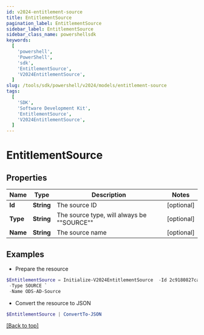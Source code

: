 ```yaml
---
id: v2024-entitlement-source
title: EntitlementSource
pagination_label: EntitlementSource
sidebar_label: EntitlementSource
sidebar_class_name: powershellsdk
keywords:
  [
    'powershell',
    'PowerShell',
    'sdk',
    'EntitlementSource',
    'V2024EntitlementSource',
  ]
slug: /tools/sdk/powershell/v2024/models/entitlement-source
tags:
  [
    'SDK',
    'Software Development Kit',
    'EntitlementSource',
    'V2024EntitlementSource',
  ]
---
```


# EntitlementSource

## Properties

| Name | Type | Description | Notes |
| --- | --- | --- | --- |
| **Id** | **String** | The source ID | [optional] |
| **Type** | **String** | The source type, will always be ""SOURCE"" | [optional] |
| **Name** | **String** | The source name | [optional] |

## Examples

- Prepare the resource

```powershell
$EntitlementSource = Initialize-V2024EntitlementSource  -Id 2c9180827ca885d7017ca8ce28a000eb `
 -Type SOURCE `
 -Name ODS-AD-Source
```

- Convert the resource to JSON

```powershell
$EntitlementSource | ConvertTo-JSON
```

[[Back to top]](#)
